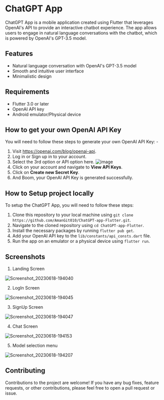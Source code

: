 # ChatGPT App

ChatGPT App is a mobile application created using Flutter that leverages OpenAI's API to provide an interactive chatbot experience. The app allows users to engage in natural language conversations with the chatbot, which is powered by OpenAI's GPT-3.5 model.

## Features

- Natural language conversation with OpenAI's GPT-3.5 model
- Smooth and intuitive user interface
- Minimalistic design

## Requirements

- Flutter 3.0 or later
- OpenAI API key
- Android emulator/Physical device


## How to get your own OpenAI API Key
You will need to follow these steps to generate your own OpenAI API Key: -

1. Visit https://openai.com/blog/openai-api.
2. Log in or Sign up in to your account.
3. Select the 3rd option or API option here. ![image](https://github.com/Chamith-Rthnayaka/ChatGPT/blob/main/assets/images/246618506-82b6ff70-c9e1-43a0-8771-f9017a6590a9.jpg)
4. Click on your account and navigate to **View API Keys**.
5. Click on **Create new Secret Key**.
6. And Boom, your OpenAI API Key is generated successfully.

## How to Setup project locally

To setup the ChatGPT App, you will need to follow these steps:

1. Clone this repository to your local machine using `git clone https://github.com/AmanGit010/ChatGPT-app-Flutter.git`.
2. Navigate to the cloned repository using `cd ChatGPT-app-Flutter`.
3. Install the necessary packages by running `flutter pub get`.
4. Add your OpenAI API key to the `lib/constants/api_consts.dart` file.
5. Run the app on an emulator or a physical device using `flutter run`.


## Screenshots

1. Landing Screen
   
![Screenshot_20230618-194040](https://github.com/Chamith-Rthnayaka/ChatGPT/blob/main/assets/images/246670595-df27ad91-f1f0-4dab-abd4-74344350a08c.jpg)

2. LogIn Screen

![Screenshot_20230618-194045](https://github.com/Chamith-Rthnayaka/ChatGPT/blob/main/assets/images/246670659-69f48381-38fd-4761-9a82-b5609ccad9b4.jpg)

3. SignUp Screen

![Screenshot_20230618-194047](https://github.com/Chamith-Rthnayaka/ChatGPT/blob/main/assets/images/246670692-b5636ea4-d9d9-4ba9-8f4f-9c24807aa5d7.jpg)

4. Chat Screen

![Screenshot_20230618-194153](https://github.com/Chamith-Rthnayaka/ChatGPT/blob/main/assets/images/246670702-6fc6e0a1-b220-40e9-a6ba-3f4a672d5c40.jpg)

5. Model selection menu

![Screenshot_20230618-194207](https://github.com/Chamith-Rthnayaka/ChatGPT/blob/main/assets/images/246670707-017a7c40-7890-40b8-8aca-443168bb22e7.jpg)

## Contributing

Contributions to the project are welcome! If you have any bug fixes, feature requests, or other contributions, please feel free to open a pull request or issue.

